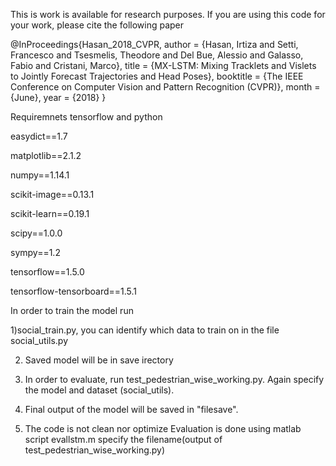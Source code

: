 
This is work is available for research purposes. If you are using this code for your work, please cite the following paper

@InProceedings{Hasan_2018_CVPR,
author = {Hasan, Irtiza and Setti, Francesco and Tsesmelis, Theodore and Del Bue, Alessio and Galasso, Fabio and Cristani, Marco},
title = {MX-LSTM: Mixing Tracklets and Vislets to Jointly Forecast Trajectories and Head Poses},
booktitle = {The IEEE Conference on Computer Vision and Pattern Recognition (CVPR)},
month = {June},
year = {2018}
}





Requiremnets tensorflow and python

easydict==1.7


matplotlib==2.1.2


numpy==1.14.1


scikit-image==0.13.1


scikit-learn==0.19.1


scipy==1.0.0


sympy==1.2


tensorflow==1.5.0


tensorflow-tensorboard==1.5.1

In order to train the model run 

1)social_train.py, you can identify which data to train on in the file social_utils.py


2) Saved model will be in save irectory


3) In order to evaluate, run test_pedestrian_wise_working.py. Again specify the model and dataset (social_utils).


4) Final output of the model will be saved in "filesave". 


5) The code is not clean nor optimize Evaluation is done using matlab script evallstm.m specify the filename(output of test_pedestrian_wise_working.py)


